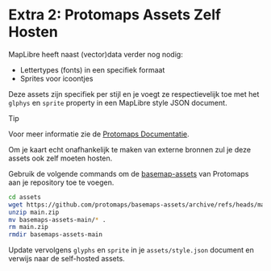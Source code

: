 # Extra 2: Protomaps Assets Zelf Hosten

MapLibre heeft naast (vector)data verder nog nodig:

- Lettertypes (fonts) in een specifiek formaat
- Sprites voor icoontjes

Deze assets zijn specifiek per stijl en je voegt ze respectievelijk toe met het `glphys` en `sprite` property in een MapLibre style JSON document.

> [!TIP]
> Voor meer informatie zie de [Protomaps Documentatie](https://docs.protomaps.com/basemaps/maplibre#assets).

Om je kaart echt onafhankelijk te maken van externe bronnen zul je deze assets ook zelf moeten hosten.

Gebruik de volgende commands om de [basemap-assets](https://github.com/protomaps/basemaps-assets)  van Protomaps aan je repository toe te voegen.

```sh
cd assets
wget https://github.com/protomaps/basemaps-assets/archive/refs/heads/main.zip
unzip main.zip
mv basemaps-assets-main/* .
rm main.zip
rmdir basemaps-assets-main
```

Update vervolgens `glyphs` en `sprite` in je `assets/style.json` document en verwijs naar de self-hosted assets.
